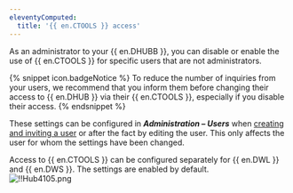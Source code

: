 ```yaml
---
eleventyComputed:
  title: '{{ en.CTOOLS }} access'
---
```

As an administrator to your {{ en.DHUBB }}, you can disable or enable the use of {{ en.CTOOLS }} for specific users that are not administrators.  

{% snippet icon.badgeNotice %} 
To reduce the number of inquiries from your users, we recommend that you inform them before changing their access to {{ en.DHUB }} via their {{ en.CTOOLS }}, especially if you disable their access. 
{% endsnippet %}
 
These settings can be configured in ***Administration – Users*** when [creating and inviting a user](/hub/web-interface/hub-overview/administration/management/users/create-invite-users/) or after the fact by editing the user. This only affects the user for whom the settings have been changed.  

Access to {{ en.CTOOLS }} can be configured separately for {{ en.DWL }} and {{ en.DWS }}. The settings are enabled by default.  
![!!Hub4105.png](https://webdevolutions.azureedge.net/docs/en/hub/Hub4105.png) 
